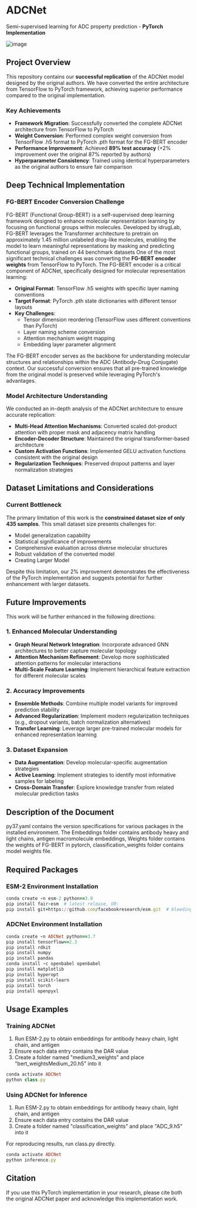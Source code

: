 # ADCNet
Semi-supervised learning for ADC property prediction - **PyTorch Implementation**

![image](ADCNet.svg)

## Project Overview

This repository contains our **successful replication** of the ADCNet model designed by the original authors. We have converted the entire architecture from TensorFlow to PyTorch framework, achieving superior performance compared to the original implementation.

### Key Achievements

- **Framework Migration**: Successfully converted the complete ADCNet architecture from TensorFlow to PyTorch
- **Weight Conversion**: Performed complex weight conversion from TensorFlow .h5 format to PyTorch .pth format for the FG-BERT encoder
- **Performance Improvement**: Achieved **89% test accuracy** (+2% improvement over the original 87% reported by authors)
- **Hyperparameter Consistency**: Trained using identical hyperparameters as the original authors to ensure fair comparison

## Deep Technical Implementation

### FG-BERT Encoder Conversion Challenge
FG-BERT (Functional Group-BERT) is a self-supervised deep learning framework designed to enhance molecular representation learning by focusing on functional groups within molecules. Developed by idrugLab, FG-BERT leverages the Transformer architecture to pretrain on approximately 1.45 million unlabeled drug-like molecules, enabling the model to learn meaningful representations by masking and predicting functional groups, trained on 44 benchmark datasets
One of the most significant technical challenges was converting the **FG-BERT encoder weights** from TensorFlow to PyTorch. The FG-BERT encoder is a critical component of ADCNet, specifically designed for molecular representation learning:

- **Original Format**: TensorFlow .h5 weights with specific layer naming conventions
- **Target Format**: PyTorch .pth state dictionaries with different tensor layouts
- **Key Challenges**: 
  - Tensor dimension reordering (TensorFlow uses different conventions than PyTorch)
  - Layer naming scheme conversion
  - Attention mechanism weight mapping
  - Embedding layer parameter alignment

The FG-BERT encoder serves as the backbone for understanding molecular structures and relationships within the ADC (Antibody-Drug Conjugate) context. Our successful conversion ensures that all pre-trained knowledge from the original model is preserved while leveraging PyTorch's advantages.

### Model Architecture Understanding

We conducted an in-depth analysis of the ADCNet architecture to ensure accurate replication:

- **Multi-Head Attention Mechanisms**: Converted scaled dot-product attention with proper mask and adjacency matrix handling
- **Encoder-Decoder Structure**: Maintained the original transformer-based architecture
- **Custom Activation Functions**: Implemented GELU activation functions consistent with the original design
- **Regularization Techniques**: Preserved dropout patterns and layer normalization strategies

## Dataset Limitations and Considerations

### Current Bottleneck
The primary limitation of this work is the **constrained dataset size of only 435 samples**. This small dataset size presents challenges for:
- Model generalization capability
- Statistical significance of improvements
- Comprehensive evaluation across diverse molecular structures
- Robust validation of the converted model
- Creating Larger Model

Despite this limitation, our 2% improvement demonstrates the effectiveness of the PyTorch implementation and suggests potential for further enhancement with larger datasets.

## Future Improvements

This work will be further enhanced in the following directions:

### 1. Enhanced Molecular Understanding
- **Graph Neural Network Integration**: Incorporate advanced GNN architectures to better capture molecular topology
- **Attention Mechanism Refinement**: Develop more sophisticated attention patterns for molecular interactions
- **Multi-Scale Feature Learning**: Implement hierarchical feature extraction for different molecular scales

### 2. Accuracy Improvements
- **Ensemble Methods**: Combine multiple model variants for improved prediction stability
- **Advanced Regularization**: Implement modern regularization techniques (e.g., dropout variants, batch normalization alternatives)
- **Transfer Learning**: Leverage larger pre-trained molecular models for enhanced representation learning

### 3. Dataset Expansion
- **Data Augmentation**: Develop molecular-specific augmentation strategies
- **Active Learning**: Implement strategies to identify most informative samples for labeling
- **Cross-Domain Transfer**: Explore knowledge transfer from related molecular prediction tasks

## Description of the Document

py37.yaml contains the version specifications for various packages in the installed environment. The Embeddings folder contains antibody heavy and light chains, antigen macromolecule embeddings, Weights folder contains the weights of FG-BERT in pytorch, classification_weights folder contains model weights file.

## Required Packages

### ESM-2 Environment Installation
```ruby
conda create -n esm-2 python==3.9
pip install fair-esm  # latest release, OR:
pip install git+https://github.com/facebookresearch/esm.git  # bleeding edge, current repo main branch
```

### ADCNet Environment Installation
```ruby
conda create -n ADCNet python==3.7
pip install tensorflow==2.3
pip install rdkit
pip install numpy
pip install pandas
conda install -c openbabel openbabel
pip install matplotlib
pip install hyperopt
pip install scikit-learn
pip install torch
pip install openpyxl
```

## Usage Examples

### Training ADCNet
1. Run ESM-2.py to obtain embeddings for antibody heavy chain, light chain, and antigen
2. Ensure each data entry contains the DAR value
3. Create a folder named "medium3_weights" and place "bert_weightsMedium_20.h5" into it

```ruby
conda activate ADCNet
python class.py
```

### Using ADCNet for Inference
1. Run ESM-2.py to obtain embeddings for antibody heavy chain, light chain, and antigen
2. Ensure each data entry contains the DAR value
3. Create a folder named "classification_weights" and place "ADC_9.h5" into it

For reproducing results, run class.py directly.

```ruby
conda activate ADCNet
python inference.py
```



## Citation

If you use this PyTorch implementation in your research, please cite both the original ADCNet paper and acknowledge this implementation work.

